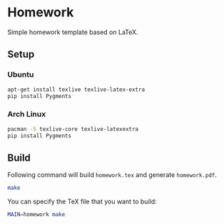 # Homework

Simple homework template based on LaTeX.

## Setup

### Ubuntu

``` sh
apt-get install texlive texlive-latex-extra
pip install Pygments
```

### Arch Linux

``` sh
pacman -S texlive-core texlive-latexextra
pip install Pygments
```

## Build

Following command will build `homework.tex` and generate `homework.pdf`.

``` sh
make
```

You can specify the TeX file that you want to build:

``` sh
MAIN=homework make
```
